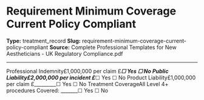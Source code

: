 # Requirement Minimum Coverage Current Policy Compliant

**Type:** treatment_record
**Slug:** requirement-minimum-coverage-current-policy-compliant
**Source:** Complete Professional Templates for New Aestheticians - UK Regulatory Compliance.pdf

---

Professional Indemnity£1,000,000 per claim £_________☐ Yes ☐ No
Public Liability£2,000,000 per incident £_________☐ Yes ☐ No
Product Liability£1,000,000 per claim £_________☐ Yes ☐ No
Treatment CoverageAll Level 4+ procedures Covered: _______☐ Yes ☐ No